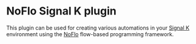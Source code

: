 NoFlo Signal K plugin
=====================

This plugin can be used for creating various automations in your [Signal K](http://signalk.org) environment using the [NoFlo](https://noflojs.org) flow-based programming framework.
